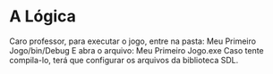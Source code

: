 # A Lógica 

Caro professor, para executar o jogo, entre na pasta: 
Meu Primeiro Jogo/bin/Debug
E abra o arquivo: Meu Primeiro Jogo.exe
Caso tente compila-lo, terá que configurar os arquivos da biblioteca SDL.
